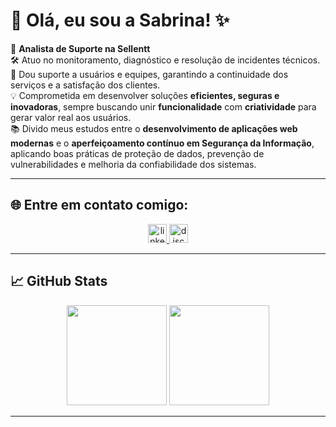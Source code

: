 # 👋 Olá, eu sou a Sabrina! ✨  

💼 **Analista de Suporte na Sellentt**  
🛠 Atuo no monitoramento, diagnóstico e resolução de incidentes técnicos.  
🤝 Dou suporte a usuários e equipes, garantindo a continuidade dos serviços e a satisfação dos clientes.  
💡 Comprometida em desenvolver soluções **eficientes, seguras e inovadoras**, sempre buscando unir **funcionalidade** com **criatividade** para gerar valor real aos usuários.  
📚 Divido meus estudos entre o **desenvolvimento de aplicações web modernas** e o **aperfeiçoamento contínuo em Segurança da Informação**, aplicando boas práticas de proteção de dados, prevenção de vulnerabilidades e melhoria da confiabilidade dos sistemas.  

---

## 🌐 Entre em contato comigo:
<div align="center">
  <a href="https://www.linkedin.com/in/sabrinademeloborges" target="_blank">
    <img src="https://img.shields.io/static/v1?message=LinkedIn&logo=linkedin&label=&color=0077B5&logoColor=white&labelColor=&style=for-the-badge" height="30" alt="linkedin logo" />
  </a>
  <a href="https://discordapp.com/users/zeyninb" target="_blank">
    <img src="https://img.shields.io/static/v1?message=Discord&logo=discord&label=&color=7289DA&logoColor=white&labelColor=&style=for-the-badge" height="30" alt="discord logo" />
  </a>
</div>

---

## 📈 GitHub Stats
<div align="center">
  <img src="https://github-readme-stats.vercel.app/api?username=SabrinaMeloBorges&show_icons=true&theme=tokyonight&hide_border=true" height="160"/>
  <img src="https://github-readme-stats.vercel.app/api/top-langs/?username=SabrinaMeloBorges&layout=compact&theme=tokyonight&hide_border=true" height="160"/>
</div>

---
